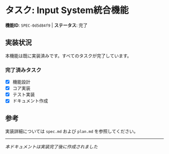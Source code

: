# タスク: Input System統合機能

**機能ID**: `SPEC-0d5d84f9` | **ステータス**: 完了

## 実装状況

本機能は既に実装済みです。すべてのタスクが完了しています。

### 完了済みタスク

- [x] 機能設計
- [x] コア実装
- [x] テスト実装  
- [x] ドキュメント作成

## 参考

実装詳細については `spec.md` および `plan.md` を参照してください。

---
*本ドキュメントは実装完了後に作成されました*
